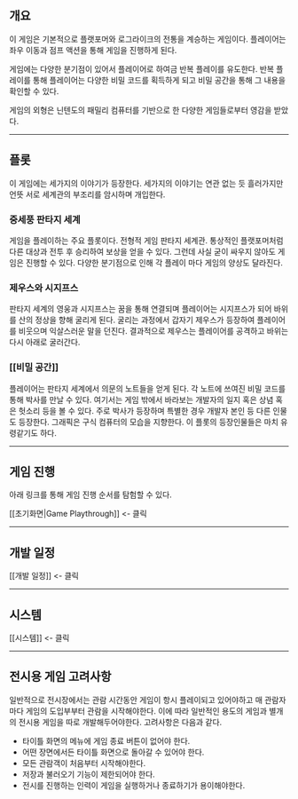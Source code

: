 ## 개요
이 게임은 기본적으로 플랫포머와 로그라이크의 전통을 계승하는 게임이다. 플레이어는 좌우 이동과 점프 액션을 통해 게임을 진행하게 된다.

게임에는 다양한 분기점이 있어서 플레이어로 하여금 반복 플레이를 유도한다. 반복 플레이를 통해 플레이어는 다양한 비밀 코드를 획득하게 되고 비밀 공간을 통해 그 내용을 확인할 수 있다.

게임의 외형은 닌텐도의 패밀리 컴퓨터를 기반으로 한 다양한 게임들로부터 영감을 받았다.

---
## 플롯

이 게임에는 세가지의 이야기가 등장한다. 세가지의 이야기는 연관 없는 듯 흘러가지만 언뜻 서로 세계관의 부조리를 암시하며 개입한다.

### 중세풍 판타지 세계
게임을 플레이하는 주요 플롯이다. 전형적 게임 판타지 세계관. 통상적인 플랫포머처럼 다른 대상과 전투 후 승리하여 보상을 얻을 수 있다. 그런데 사실 굳이 싸우지 않아도 게임은 진행할 수 있다. 다양한 분기점으로 인해 각 플레이 마다 게임의 양상도 달라진다.

### 제우스와 시지프스
판타지 세계의 영웅과 시지프스는 꿈을 통해 연결되며 플레이어는 시지프스가 되어 바위를 산의 정상을 향해 굴리게 된다. 굴리는 과정에서 갑자기 제우스가 등장하여 플레이어를 비웃으며 익살스러운 말을 던진다. 결과적으로 제우스는 플레이어를 공격하고 바위는 다시 아래로 굴러간다.

### [[비밀 공간]]
플레이어는 판타지 세계에서 의문의 노트들을 얻게 된다. 각 노트에 쓰여진 비밀 코드를 통해 박사를 만날 수 있다. 여기서는 게임 밖에서 바라보는 개발자의 일지 혹은 상념 혹은 헛소리 등을 볼 수 있다. 주로 박사가 등장하며 특별한 경우 개발자 본인 등 다른 인물도 등장한다. 그래픽은 구식 컴퓨터의 모습을 지향한다. 이 플롯의 등장인물들은 마치 유령같기도 하다.

---
## 게임 진행

아래 링크를 통해 게임 진행 순서를 탐험할 수 있다.

[[초기화면|Game Playthrough]] <- 클릭

---
## 개발 일정

[[개발 일정]] <- 클릭

---
## 시스템
[[시스템]] <- 클릭

---
## 전시용 게임 고려사항

일반적으로 전시장에서는 관람 시간동안 게임이 항시 플레이되고 있어야하고 매 관람자 마다 게임의 도입부부터 관람을 시작해야한다. 이에 따라 일반적인 용도의 게임과 별개의 전시용 게임을 따로 개발해두어야한다. 고려사항은 다음과 같다.

- 타이틀 화면의 메뉴에 게임 종료 버튼이 없어야 한다.
- 어떤 장면에서든 타이틀 화면으로 돌아갈 수 있어야 한다.
- 모든 관람객이 처음부터 시작해야한다.
- 저장과 불러오기 기능이 제한되어야 한다.
- 전시를 진행하는 인력이 게임을 실행하거나 종료하기가 용이해야한다.

